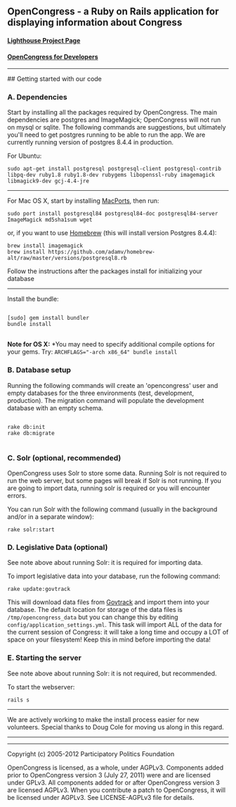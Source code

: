 <div class="hideme">
<h2> OpenCongress - a Ruby on Rails application for displaying information about Congress</h2>

<h4><a href="http://participatorypolitics.lighthouseapp.com/projects/35587-opencongress">Lighthouse Project Page</a></h4>
<h4><a href="http://www.opencongress.org/about/code">OpenCongress for Developers</a></h4>
<hr />

</div>
## Getting started with our code

### A. Dependencies

Start by installing all the packages required by OpenCongress.  The main dependencies are postgres and ImageMagick; OpenCongress will not run on mysql or sqlite.  The following commands are suggestions, but ultimately you'll need to get postgres running to be able to run the app.  We are currently running version of postgres 8.4.4 in production.

For Ubuntu:

	sudo apt-get install postgresql postgresql-client postgresql-contrib libpq-dev ruby1.8 ruby1.8-dev rubygems libopenssl-ruby imagemagick libmagick9-dev gcj-4.4-jre

---

For Mac OS X, start by installing [MacPorts](http://www.macports.org/), then run:

	sudo port install postgresql84 postgresql84-doc postgresql84-server ImageMagick md5sha1sum wget

or, if you want to use [Homebrew](http://mxcl.github.com/homebrew/) (this will install version Postgres 8.4.4):
	
	brew install imagemagick
	brew install https://github.com/adamv/homebrew-alt/raw/master/versions/postgresql8.rb
 
Follow the instructions after the packages install for initializing your database

---


Install the bundle:
<pre>
<code>
[sudo] gem install bundler
bundle install
</code>
</pre>
__Note for OS X:__ *You may need to specify additional compile options for your gems. Try: `ARCHFLAGS="-arch x86_64" bundle install`

### B. Database setup

Running the following commands will create an 'opencongress' user and empty databases for the three environments (test, development, production).  The migration command will populate the development database with an empty schema.
<pre>
<code>
rake db:init
rake db:migrate
</code>
</pre>
### C. Solr (optional, recommended)

OpenCongress uses Solr to store some data.  Running Solr is not required to run the web server, but some pages will break if Solr is not running.  If you are going to import data, running solr is required or you will encounter errors.

You can run Solr with the following command (usually in the background and/or in a separate window):

	rake solr:start
	
	
### D. Legislative Data (optional)

See note above about running Solr: it is required for importing data.

To import legislative data into your database, run the following command:
	
	rake update:govtrack

This will download data files from [Govtrack](http://govtrack.us) and import them into your database.  The default location for storage of the data files is `/tmp/opencongress_data` but you can change this by editing `config/application_settings.yml`.  This task will import ALL of the data for the current session of Congress: it will take a long time and occupy a LOT of space on your filesystem!  Keep this in mind before importing the data! 
	
### E. Starting the server
   
See note above about running Solr: it is not required, but recommended.

To start the webserver:

	rails s
	
---

We are actively working to make the install process easier for new volunteers.  Special thanks to Doug Cole for moving us along in this regard.

---

<div class="hideme"> 

<hr />

<p>Copyright (c) 2005-2012 Participatory Politics Foundation</p>

<p>OpenCongress is licensed, as a whole, under AGPLv3. Components added prior to
OpenCongress version 3 (July 27, 2011) were and are licensed under GPLv3. All components added for or after
OpenCongress version 3 are licensed AGPLv3. When you contribute a patch to OpenCongress, it will be licensed under AGPLv3. See LICENSE-AGPLv3 file for details.
</div>
